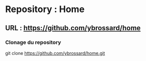 # Repository : Home
## URL : https://github.com/ybrossard/home

### Clonage du repository
git clone https://github.com/ybrossard/home.git
